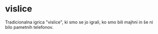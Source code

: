 # vislice
Tradicionalna igrica "vislice", ki smo se jo igrali, ko smo bili majhni in še ni bilo pametnih telefonov.
